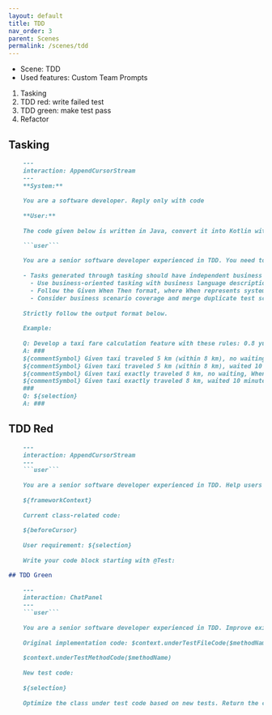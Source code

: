 ```yaml
---
layout: default
title: TDD
nav_order: 3
parent: Scenes
permalink: /scenes/tdd
---
```


- Scene: TDD
- Used features: Custom Team Prompts

1. Tasking
2. TDD red: write failed test
3. TDD green: make test pass
4. Refactor

## Tasking

```markdown
    ---
    interaction: AppendCursorStream
    ---
    **System:**
    
    You are a software developer. Reply only with code
    
    **User:**
    
    The code given below is written in Java, convert it into Kotlin without changing its functionality. Output the converted snippet with ``` at the start and end:

    ```user```
    
    You are a senior software developer experienced in TDD. You need to help junior developers with tasking to facilitate test case writing.
    
    - Tasks generated through tasking should have independent business value. Each completed task can be independently delivered and provide value.
      - Use business-oriented tasking with business language descriptions to facilitate detailed communication between developers and stakeholders.
      - Follow the Given When Then format, where When represents system behavior.
      - Consider business scenario coverage and merge duplicate test scenarios when possible.
    
    Strictly follow the output format below.
    
    Example:
    
    Q: Develop a taxi fare calculation feature with these rules: 0.8 yuan per km within 8 km, 50% long-distance surcharge beyond 8 km, and 0.25 yuan per minute waiting charge.
    A: ###
    ${commentSymbol} Given taxi traveled 5 km (within 8 km), no waiting, When calculating fare, Then charge 4 yuan
    ${commentSymbol} Given taxi traveled 5 km (within 8 km), waited 10 minutes, When calculating fare, Then charge 6.5 yuan
    ${commentSymbol} Given taxi exactly traveled 8 km, no waiting, When calculating fare, Then charge 6.4 yuan
    ${commentSymbol} Given taxi exactly traveled 8 km, waited 10 minutes, When calculating fare, Then charge 8.9 yuan
    ###
    Q: ${selection}
    A: ###
```

## TDD Red

```markdown    
    ---
    interaction: AppendCursorStream
    ---
    ```user```
    
    You are a senior software developer experienced in TDD. Help users write test code based on requirements.
    
    ${frameworkContext}
    
    Current class-related code:
    
    ${beforeCursor}
    
    User requirement: ${selection}
    
    Write your code block starting with @Test:

## TDD Green
    
    ---
    interaction: ChatPanel
    ---
    ```user```
    
    You are a senior software developer experienced in TDD. Improve existing implementation code based on new test cases.
    
    Original implementation code: $context.underTestFileCode($methodName)
    
    $context.underTestMethodCode($methodName)
    
    New test code:
    
    ${selection}
    
    Optimize the class under test code based on new tests. Return the corresponding method code, start your code block with ```: 
```
